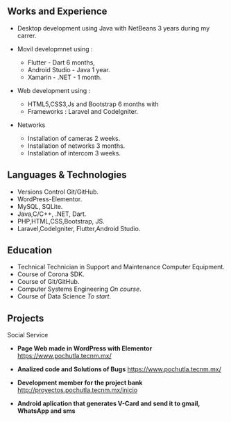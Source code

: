 

## Works and Experience 

- Desktop development using Java with NetBeans 3 years during my carrer.

- Movil developmnet using : 
  - Flutter - Dart 6 months, 
  - Android Studio - Java 1 year.
  - Xamarin - .NET - 1 month.

- Web development using :
    - HTML5,CSS3,Js and Bootstrap 6 months with
    - Frameworks : Laravel and CodeIgniter.
    
 - Networks
    - Installation of cameras 2 weeks.
    - Installation of networks 3 months.
    - Installation of intercom 3 weeks.
    
    
## Languages & Technologies
 - Versions Control Git/GitHub.
 - WordPress-Elementor.
 - MySQL, SQLite.
 - Java,C/C++, .NET, Dart.
 - PHP,HTML,CSS,Bootstrap, JS.
 - Laravel,CodeIgniter, Flutter,Android Studio.
   
    
    
## Education
- Technical Technician in Support and Maintenance Computer Equipment.
- Course of Corona SDK.
- Course of Git/GitHub.
- Computer Systems Engineering *On course*.
- Course of Data Science *To start*.    
        
  
## Projects
Social Service

- **Page Web made in WordPress with Elementor**
<https://www.pochutla.tecnm.mx/>

- **Analized code and Solutions of Bugs**
<https://www.pochutla.tecnm.mx/>

- **Development member for the project bank**
<http://proyectos.pochutla.tecnm.mx/inicio>

- **Android aplication that generates V-Card and send it to gmail, WhatsApp and sms**





    
